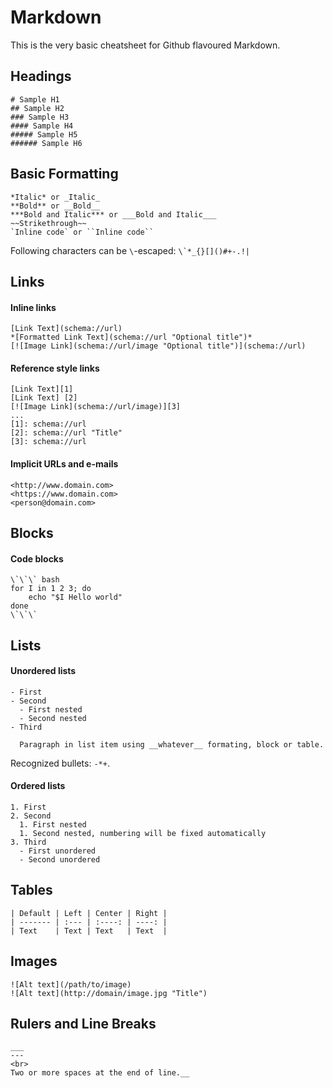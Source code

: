 # Markdown
This is the very basic cheatsheet for Github flavoured Markdown.


## Headings
```
# Sample H1
## Sample H2
### Sample H3
#### Sample H4
##### Sample H5
###### Sample H6
```

## Basic Formatting
```
*Italic* or _Italic_
**Bold** or __Bold__
***Bold and Italic*** or ___Bold and Italic___
~~Strikethrough~~
`Inline code` or ``Inline code``
```
Following characters can be `\`-escaped: ``\`*_{}[]()#+-.!|``


## Links
#### Inline links
```
[Link Text](schema://url)
*[Formatted Link Text](schema://url "Optional title")*
[![Image Link](schema://url/image "Optional title")](schema://url)
```

#### Reference style links
```
[Link Text][1]
[Link Text] [2]
[![Image Link](schema://url/image)][3]
...
[1]: schema://url
[2]: schema://url "Title"
[3]: schema://url
```

#### Implicit URLs and e-mails
```
<http://www.domain.com>
<https://www.domain.com>
<person@domain.com>
```


## Blocks
#### Code blocks
```
\`\`\` bash
for I in 1 2 3; do
    echo "$I Hello world"
done
\`\`\`
```


## Lists
#### Unordered lists
```
- First
- Second
  - First nested
  - Second nested
- Third

  Paragraph in list item using __whatever__ formating, block or table.

```
Recognized bullets: `-*+`.

#### Ordered lists
```
1. First
2. Second
  1. First nested
  1. Second nested, numbering will be fixed automatically
3. Third
  - First unordered
  - Second unordered
```


## Tables
```
| Default | Left | Center | Right |
| ------- | :--- | :----: | ----: |
| Text    | Text | Text   | Text  |
```


## Images
```
![Alt text](/path/to/image)
![Alt text](http://domain/image.jpg "Title")
```


## Rulers and Line Breaks
```
___
---
<br>
Two or more spaces at the end of line.__
```
